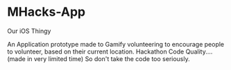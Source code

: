 # MHacks-App
Our iOS Thingy

An Application prototype made to Gamify volunteering to encourage people to volunteer, based on their current location. 
Hackathon Code Quality.... (made in very limited time) So don't take the code too seriously. 
